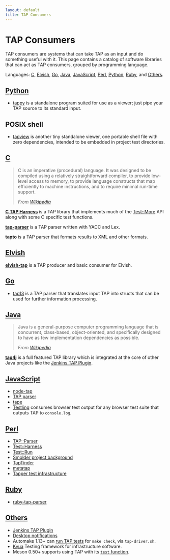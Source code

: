 ```yaml
---
layout: default
title: TAP Consumers
---
```


# TAP Consumers

TAP consumers are systems that can take TAP as an input
and do something useful with it.
This page contains a catalog of software libraries
that can act as TAP consumers,
grouped by programming language.

Languages:
[C](#c),
[Elvish](#elvish),
[Go](#go),
[Java](#java),
[JavaScript](#javascript),
[Perl](#perl),
[Python](#python),
[Ruby](#ruby),
and
[Others](#others).

## <a id="python"></a> [Python](#python)

- [tappy](https://pypi.python.org/pypi/tap.py) is a standalone program suited for use as a viewer; just pipe your TAP source to its standard input.

## POSIX shell

- [tapview](https://gitlab.com/esr/tapview) is another tiny standalone viewer, one portable shell file with zero dependencies, intended to be embedded in project test directories.

## <a id="c"></a> [C](#c)

> C is an imperative (procedural) language. It was designed to be compiled
> using a relatively straightforward compiler, to provide low-level access
> to memory, to provide language constructs that map efficiently to machine
> instructions, and to require minimal run-time support.
>
> *From [Wikipedia](https://en.wikipedia.org/wiki/C_%28programming_language%29)*

**[C TAP Harness](http://www.eyrie.org/~eagle/software/c-tap-harness/)** is a
TAP library that implements much of the
[Test::More](http://perldoc.perl.org/Test/More.html) API along with some C
specific test functions.

**[tap-parser](https://github.com/ligurio/tap-parser)** is a TAP parser
written with YACC and Lex.

**[tapto](https://github.com/katef/tapto)** is a TAP parser that formats
results to XML and other formats.

## <a id="elvish"></a> [Elvish](#elvish)

**[elvish-tap](https://github.com/tesujimath/elvish-tap)** is a TAP producer
and basic consumer for Elvish.

## <a id="go"></a> [Go](#go)

- [tap13](https://github.com/mpontillo/tap13/) is a TAP parser that translates
input TAP into structs that can be used for further information processing.

## <a id="java"></a> [Java](#java)

> Java is a general-purpose computer programming language that is concurrent,
> class-based, object-oriented, and specifically designed to have as
> few implementation dependencies as possible.
>
> *From [Wikipedia](https://en.wikipedia.org/wiki/Java_%28programming_language%29)*

**[tap4j](https://tupilabs.com/tap4j/tap4j/)** is a full featured TAP library which
is integrated at the core of other Java projects like the
[Jenkins TAP Plugin](https://wiki.jenkins-ci.org/display/JENKINS/TAP+Plugin).

## <a id="javascript"></a> [JavaScript](#javascript)

- [node-tap](https://www.npmjs.com/package/tap)
- [TAP parser](https://www.npmjs.com/package/tap-parser)
- [tape](https://www.npmjs.com/package/tape)
- [Testling](https://ci.testling.com/guide/local_tests) consumes browser
  test output for any browser test suite that outputs TAP to `console.log`.

## <a id="perl"></a> [Perl](#perl)

- [TAP::Parser](http://search.cpan.org/dist/Test-Harness/lib/TAP/Parser.pm)
- [Test::Harness](http://search.cpan.org/dist/Test-Harness/lib/Test/Harness.pm)
- [Test::Run](http://search.cpan.org/dist/Test-Run/lib/Test/Run.pm)
- [Smolder project background](http://sourceforge.net/projects/smolder/)
- [TapTinder](http://dev.taptinder.org/wiki/TapTinder)
- [metatap](http://search.cpan.org/search?query=metatap)
- [Tapper test infrastructure](http://tapper-testing.org)

## <a id="ruby"></a> [Ruby](#ruby)

- [ruby-tap-parser](https://github.com/vincent-psarga/ruby-tap-parser)


## <a id="others"></a> [Others](#others)

- [Jenkins TAP Plugin](https://wiki.jenkins-ci.org/display/JENKINS/TAP+Plugin)
- [Desktop notifications](https://github.com/ryandoyle/shouldertap)
- Automake 1.13+ can [run TAP tests](https://www.gnu.org/software/automake/manual/html_node/Using-the-TAP-test-protocol.html#Using-the-TAP-test-protocol) for `make check`, via `tap-driver.sh`.
- [Kyua](https://github.com/jmmv/kyua) Testing framework for infrastructure software.
- Meson 0.50+ supports using TAP with its [`test` function](https://mesonbuild.com/Reference-manual_functions.html#test).
